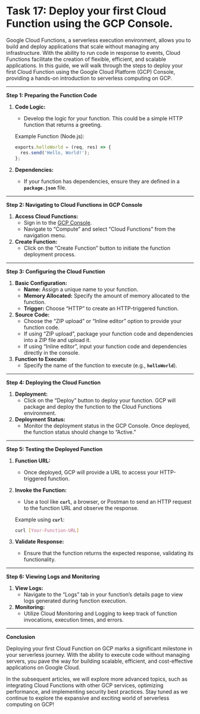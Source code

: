 # Task 17: Deploy your first Cloud Function using the GCP Console.

Google Cloud Functions, a serverless execution environment, allows you to build and deploy applications that scale without managing any infrastructure. With the ability to run code in response to events, Cloud Functions facilitate the creation of flexible, efficient, and scalable applications. In this guide, we will walk through the steps to deploy your first Cloud Function using the Google Cloud Platform (GCP) Console, providing a hands-on introduction to serverless computing on GCP.

---

**Step 1: Preparing the Function Code**

1. **Code Logic:**
    - Develop the logic for your function. This could be a simple HTTP function that returns a greeting.
    
    Example Function (Node.js):
    
    ```jsx
    exports.helloWorld = (req, res) => {
      res.send('Hello, World!');
    };
    ```
    
2. **Dependencies:**
    - If your function has dependencies, ensure they are defined in a **`package.json`** file.

---

**Step 2: Navigating to Cloud Functions in GCP Console**

1. **Access Cloud Functions:**
    - Sign in to the [GCP Console](https://console.cloud.google.com/).
    - Navigate to “Compute” and select “Cloud Functions” from the navigation menu.
2. **Create Function:**
    - Click on the “Create Function” button to initiate the function deployment process.

---

**Step 3: Configuring the Cloud Function**

1. **Basic Configuration:**
    - **Name:** Assign a unique name to your function.
    - **Memory Allocated:** Specify the amount of memory allocated to the function.
    - **Trigger:** Choose “HTTP” to create an HTTP-triggered function.
2. **Source Code:**
    - Choose the “ZIP upload” or “Inline editor” option to provide your function code.
    - If using “ZIP upload”, package your function code and dependencies into a ZIP file and upload it.
    - If using “Inline editor”, input your function code and dependencies directly in the console.
3. **Function to Execute:**
    - Specify the name of the function to execute (e.g., **`helloWorld`**).

---

**Step 4: Deploying the Cloud Function**

1. **Deployment:**
    - Click on the “Deploy” button to deploy your function. GCP will package and deploy the function to the Cloud Functions environment.
2. **Deployment Status:**
    - Monitor the deployment status in the GCP Console. Once deployed, the function status should change to “Active.”

---

**Step 5: Testing the Deployed Function**

1. **Function URL:**
    - Once deployed, GCP will provide a URL to access your HTTP-triggered function.
2. **Invoke the Function:**
    - Use a tool like **`curl`**, a browser, or Postman to send an HTTP request to the function URL and observe the response.
    
    Example using **`curl`**:
    
    ```bash
    curl [Your-Function-URL]
    ```
    
3. **Validate Response:**
    - Ensure that the function returns the expected response, validating its functionality.

---

**Step 6: Viewing Logs and Monitoring**

1. **View Logs:**
    - Navigate to the “Logs” tab in your function’s details page to view logs generated during function execution.
2. **Monitoring:**
    - Utilize Cloud Monitoring and Logging to keep track of function invocations, execution times, and errors.

---

**Conclusion**

Deploying your first Cloud Function on GCP marks a significant milestone in your serverless journey. With the ability to execute code without managing servers, you pave the way for building scalable, efficient, and cost-effective applications on Google Cloud.

In the subsequent articles, we will explore more advanced topics, such as integrating Cloud Functions with other GCP services, optimizing performance, and implementing security best practices. Stay tuned as we continue to explore the expansive and exciting world of serverless computing on GCP!